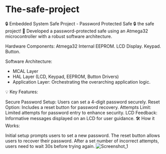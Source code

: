 # The-safe-project
🔒 Embedded System Safe Project - Password Protected Safe 🔒
the safe project! 🚀 Developed a password-protected safe using an Atmega32 microcontroller with a robust software architecture.

Hardware Components:
Atmega32
Internal EEPROM.
LCD Display.
Keypad.
Button.

Software Architecture:
- MCAL Layer
- HAL Layer (LCD, Keypad, EEPROM, Button Drivers)
- Application Layer: Orchestrating the overarching application logic.

💡 Key Features:

Secure Password Setup: Users can set a 4-digit password securely.
Reset Option: Includes a reset button for password recovery.
Attempts Limit: Limited attempts for password entry to enhance security.
LCD Feedback: Informative messages displayed on an LCD for user guidance.
🛠️ How it Works:

Initial setup prompts users to set a new password.
The reset button allows users to recover their password.
After a set number of incorrect attempts, users need to wait 30s before trying again.
![Screenshot_1](https://github.com/MariamAshraff/The-safe-project/assets/118696706/cea098eb-747e-4a19-a041-81035152726b)

